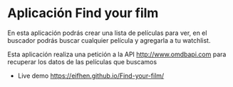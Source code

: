 # Aplicación Find your film

En esta aplicación podrás crear una lista
de películas para ver, en el buscador podrás buscar cualquier película
y agregarla a tu watchlist.

Esta aplicación realiza una petición a la API http://www.omdbapi.com
para recuperar los datos de las películas que buscamos

- Live demo https://eifhen.github.io/Find-your-film/
